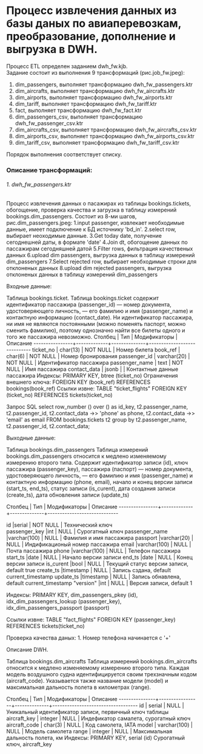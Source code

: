 # Процесс извлечения данных из базы даных по авиаперевозкам, преобразование, дополнение и выгрузка в DWH.

Процесс ETL определен заданием dwh_fw.kjb. <br/>
Задание состоит из выполнения 9 трансформаций (рис.job_fw.jpeg): <br/>
1.	dim_passengers, выполняет трансформацию dwh_fw_passengers.ktr
2.	dim_aircrafts, выполняет трансформацию dwh_fw_aircrafts.ktr
3.	dim_airports, выполняет трансформацию dwh_fw_airports.ktr
4.	dim_tariff, выполняет трансформацию dwh_fw_tariff.ktr
5.	fact, выполняет трансформацию dwh_fw_fact.ktr
6.	dim_passengers_csv, выполняет трансформацию dwh_fw_passenger_csv.ktr
7.	dim_aircrafts_csv, выполняет трансформацию dwh_fw_aircrafts_csv.ktr
8.	dim_airports_csv, выполняет трансформацию dwh_fw_airports_csv.ktr
9.	dim_tariff_csv, выполняет трансформацию dwh_fw_tariff_csv.ktr

Порядок выполнения соответствует списку.

### Описание трансформаций:

###### 1. dwh_fw_passengers.ktr
 Процесс извлечения данных о пасажирах из таблицы bookings.tickets, обогощение, проверка качества и загрузка в таблицу измерений bookings.dim_passengers.
 Состоит из 8-ми шагов, рис.dim_passengers.jpeg:
	1.input passenger, извлекает необходимые данные, имеет подключение к БД источнику 'bd_in'.
	2.select row, выбирает неоходимые данные.
	3.Get today date, получение сегоднешней даты, в формате 'date'
	4.Join dt, обогощение данных по пассажирам сегодняшней датой
	5.Filter rows, фильтрация качественых данных
	6.upload dim passengers, выгрузка данных в таблицу измерений dim_passengers
	7.Select rejected row, выбирает необходимые строки для отклоненых данных
	8.upload dim rejected passengers, выгрузка отклоненых данных в таблицу измерений dim_passengers

 Входные данные:

 Таблица bookings.ticket.
Таблица bookings.ticket содержит идентификатор пассажира (passenger_id) — номер документа,
удостоверяющего личность, — его фамилию и имя (passenger_name) и контактную
информацию (contact_date).
Ни идентификатор пассажира, ни имя не являются постоянными (можно поменять паспорт,
можно сменить фамилию), поэтому однозначно найти все билеты одного и того же пассажира
невозможно.
 Столбец        | Тип         | Модификаторы | Описание
----------------+-------------+--------------+-----------------------------
 ticket_no      | char(13)    | NOT NULL     | Номер билета
 book_ref       | char(6)     | NOT NULL     | Номер бронирования
 passenger_id   | varchar(20) | NOT NULL     | Идентификатор пассажира
 passenger_name | text        | NOT NULL     | Имя пассажира
 contact_data   | jsonb       |              | Контактные данные пассажира
Индексы:
 PRIMARY KEY, btree (ticket_no)
Ограничения внешнего ключа:
 FOREIGN KEY (book_ref) REFERENCES bookings(book_ref)
Ссылки извне:
 TABLE "ticket_flights" FOREIGN KEY (ticket_no) REFERENCES tickets(ticket_no)

 Запрос SQL 
select row_number () over () as id_key,
t2.passenger_name,
t2.passenger_id,
t2.contact_data ->> 'phone' as phone,
t2.contact_data ->> 'email' as email
FROM bookings.tickets t2 
group by t2.passenger_name, t2.passenger_id, t2.contact_data;

 Выходные данные:
 
 Таблица bookings.dim_passengers
Таблица измерений bookings.dim_passengers относится к медлено изменяемому измерению второго типа.
Содержит идентификатор записи (id), ключ пассажира (passenger_key), пассажира (паспорт) — номер документа,
удостоверяющего личность, — его фамилию и имя (passenger_name) и контактную
информацию (phone, email), начало и конец версии записи (start_ts, end_ts), статус записи (is_curent),
дата создания записи (create_ts), дата обновления записи (update_ts)

 Столбец        | Тип         | Модификаторы | Описание
----------------+-------------+--------------+-----------------------------

id              |serial       | NOT NULL     | Технический ключ    
passenger_key   |int          | NULL         | Cурогатный ключ
passenger_name  |varchar(100) | NULL         | Фамилия и имя пассажира
passport        |varchar(20)  | NULL         | Индификационый номер пассажира
email           |varchar(100) | NULL         | Почта пассажира
phone           |varchar(100) | NULL         | Телефон пассажира
start_ts        |date         | NULL         | Начало версии записи
end_ts          |date         | NULL         | Конец версии записи
is_curent       |bool         | NULL         | Текущий статус версии записи, default true
create_ts       |timestamp    | NULL         | Запись сздана, default current_timestamp
update_ts       |timestamp    | NULL         | Запись обнавлена, default current_timestamp
"version"       |int          | NULL         | Версия записи, default 1 

Индексы:
 PRIMARY KEY, dim_passengers_pkey (id),
 idx_dim_passengers_lookup (passenger_key),
 idx_dim_passengers_passport (passport)

Ссылки извне:
 TABLE "fact_flights" FOREIGN KEY (passenger_key) REFERENCES tickets(ticket_no)


Проверка качества даных:
	1. Номер телефона начинается с '+'













Описание DWH.

Таблица bookings.dim_aircrafts
Таблица измерений bookings.dim_aircrafts относится к медлено изменяемому измерению второго типа. 
Каждая модель воздушного судна идентифицируется своим трехзначным кодом
(aircraft_code). Указывается также название модели (model) и максимальная дальность полета
в километрах (range). 

 Столбец       | Тип             | Модификаторы | Описание
---------------+-----------------+--------------+-----------------------------------
 id            | serial          | NULL         | Уникальный идентификатор записи, первичный ключ таблицы
 aircraft_key  | integer         | NULL         | Индефикатор самалета, сурогатный ключ
 aircraft_code | char(3)         | NULL         | Код самолета, IATA
 model         | varchar(100)    | NULL         | Модель самолета
 range         | integer         | NULL         | Максимальная дальность полета, км
Индексы:
 PRIMARY KEY, serial (id)
 Сурогатный ключ, aircraft_key
